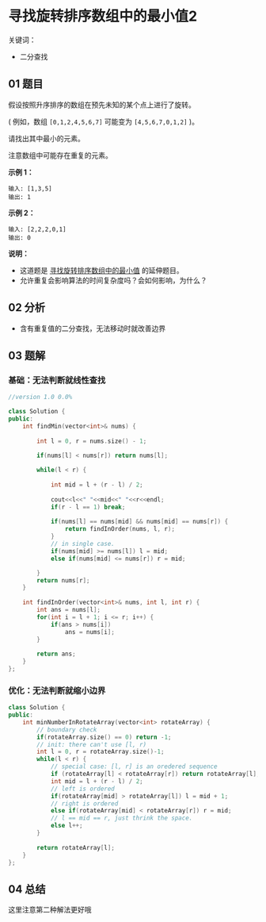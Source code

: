 # 寻找旋转排序数组中的最小值2
关键词：

- 二分查找

## 01 题目

假设按照升序排序的数组在预先未知的某个点上进行了旋转。

( 例如，数组 `[0,1,2,4,5,6,7]` 可能变为 `[4,5,6,7,0,1,2]` )。

请找出其中最小的元素。

注意数组中可能存在重复的元素。

**示例 1：**

```
输入: [1,3,5]
输出: 1
```

**示例 2：**

```
输入: [2,2,2,0,1]
输出: 0
```

**说明：**

- 这道题是 [寻找旋转排序数组中的最小值](https://leetcode-cn.com/problems/find-minimum-in-rotated-sorted-array/description/) 的延伸题目。
- 允许重复会影响算法的时间复杂度吗？会如何影响，为什么？

## 02 分析

- 含有重复值的二分查找，无法移动时就改善边界

## 03 题解

### 基础：无法判断就线性查找

```c++
//version 1.0 0.0%

class Solution {
public:
    int findMin(vector<int>& nums) {
    
        int l = 0, r = nums.size() - 1;

        if(nums[l] < nums[r]) return nums[l];
        
        while(l < r) {
            
            int mid = l + (r - l) / 2;
            
            cout<<l<<" "<<mid<<" "<<r<<endl;
            if(r - l == 1) break;
            
            if(nums[l] == nums[mid] && nums[mid] == nums[r]) {
                return findInOrder(nums, l, r);
            }
            // in single case.
            if(nums[mid] >= nums[l]) l = mid;
            else if(nums[mid] <= nums[r]) r = mid;

        }
        return nums[r];
    }
    
    int findInOrder(vector<int>& nums, int l, int r) {
        int ans = nums[l];
        for(int i = l + 1; i <= r; i++) {
            if(ans > nums[i])
                ans = nums[i];
        }
        
        return ans;
    }
};
```

### 优化：无法判断就缩小边界

```c++
class Solution {
public:
    int minNumberInRotateArray(vector<int> rotateArray) {
        // boundary check
        if(rotateArray.size() == 0) return -1;
        // init: there can't use [l, r)
        int l = 0, r = rotateArray.size()-1;
        while(l < r) {
            // special case: [l, r] is an oredered sequence
            if (rotateArray[l] < rotateArray[r]) return rotateArray[l];
            int mid = l + (r - l) / 2;
            // left is ordered
            if(rotateArray[mid] > rotateArray[l]) l = mid + 1;
            // right is ordered
            else if(rotateArray[mid] < rotateArray[r]) r = mid;
            // l == mid == r, just thrink the space.
            else l++;
        }
        
        return rotateArray[l];
    }
};
```



## 04 总结

这里注意第二种解法更好哦